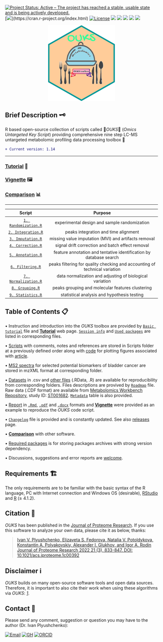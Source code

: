 <!-- badges: starts -->
[![Project Status: Active – The project has reached a stable, usable state and is being actively developed.](https://www.repostatus.org/badges/latest/active.svg)](https://www.repostatus.org/#active)
[![](https://img.shields.io/badge/R≥4.1.2-5fb9ed.svg?style=flat&logo=r&logoColor=white?)](https://cran.r-project.org/index.html)
[![License](https://img.shields.io/badge/license-GPLv3-2186f8.svg?style=flat&maxAge=2678400)](https://choosealicense.com/licenses/gpl-3.0/)
![](https://img.shields.io/github/repo-size/plyush1993/OUKS)
![](https://img.shields.io/github/languages/code-size/plyush1993/OUKS)
[![](https://img.shields.io/badge/article-jpr.1c00392-blueviolet.svg)](https://doi.org/10.1021/acs.jproteome.1c00392)
![](https://img.shields.io/github/release-date/plyush1993/OUKS)
![](https://img.shields.io/github/last-commit/plyush1993/OUKS?color=turquoise&logoColor=turquoise&style=flat)
<!-- badges: end -->

<p align="center">
  <img width="220" height="250" src="GH logo.gif">
</p>

## Brief Description 🗝️
R based open-source collection of scripts called 🔴*OUKS*🔵 (*Omics Untargeted Key Script*) providing comprehensive nine step LC-MS untargeted metabolomic profiling data processing toolbox 🧰

```diff
+ Current version: 1.14
```

---
### **[Tutorial](./Tutorial.md)** 📖
### **[Vignette](./Vignette.md)** 🖼️
### **[Comparison](./Comparison.md)** 📊 
--- 

**Script** | **Purpose**
:----------: | :----------:
[`1. Randomization.R`](https://github.com/plyush1993/OUKS/blob/main/Scripts%20(R)/1.%20Randomization.R) | experimental design and sample randomization
[`2. Integration.R`](https://github.com/plyush1993/OUKS/blob/main/Scripts%20(R)/2.%20Integration.R) | peaks integration and time alignment
[`3. Imputation.R`](https://github.com/plyush1993/OUKS/blob/main/Scripts%20(R)/3.%20Imputation.R) | missing value imputation (MVI) and artifacts removal
[`4. Correction.R`](https://github.com/plyush1993/OUKS/blob/main/Scripts%20(R)/4.%20Correction.R) | signal drift correction and batch effect removal
[`5. Annotation.R`](https://github.com/plyush1993/OUKS/blob/main/Scripts%20(R)/5.%20Annotation.R) | feature annotation and tentative identification by database search
[`6. Filtering.R`](https://github.com/plyush1993/OUKS/blob/main/Scripts%20(R)/6.%20Filtering.R) | peaks filtering for quality checking and accounting of technical variation
[`7. Normalization.R`](https://github.com/plyush1993/OUKS/blob/main/Scripts%20(R)/7.%20Normalization.R) | data normalization and adjusting of biological variation
[`8. Grouping.R`](https://github.com/plyush1993/OUKS/blob/main/Scripts%20(R)/8.%20Grouping.R) | peaks grouping and molecular features clustering
[`9. Statistics.R`](https://github.com/plyush1993/OUKS/blob/main/Scripts%20(R)/9.%20Statistics.R) | statistical analysis and hypothesis testing

## Table of Contents 📋
  
•	Instruction and introduction into the *OUKS* toolbox are provided by [`Basic tutorial`](https://github.com/plyush1993/OUKS/blob/main/Basic%20tutorial.pdf) file and  [__Tutorial__](https://github.com/plyush1993/OUKS/blob/gh-pages/Tutorial.md) web page. [`Session info`](https://github.com/plyush1993/OUKS/blob/main/Session%20Info.txt) and [`Used packages`](https://github.com/plyush1993/OUKS/blob/main/Used%20packages.pdf) are listed in corresponding files.

•	[Scripts](https://github.com/plyush1993/OUKS/tree/main/Scripts%20(R)) with comments, notes and references are stored in Scripts folder at a previously defined order along with [code](https://github.com/plyush1993/OUKS/blob/main/Scripts%20(R)/Figures%20for%20OUKS.R) for plotting figures associated with [article](https://doi.org/10.1021/acs.jproteome.1c00392).

•	[MS2 spectra](https://github.com/plyush1993/OUKS/tree/main/MS2%20spectra%20(mzXML)) for selected potential biomarkers of bladder cancer are stored in mzXML format at corresponding folder.

•	[Datasets](https://github.com/plyush1993/OUKS/tree/main/Datasets%20(csv)) in .csv and [other files](https://github.com/plyush1993/OUKS/tree/main/Auxiliary%20files%20(RData)) (.RData, .R) are available for reproducibility from corresponding folders. Files descriptions are provived by [`Roadmap`](https://github.com/plyush1993/OUKS/blob/main/Roadmap.pdf) file. Raw data (.CDF format) are available from [Metabolomics Workbench Repository](https://www.metabolomicsworkbench.org/), study ID: [ST001682](http://doi.org/10.21228/M8ZT4C). [`Metadata`](https://github.com/plyush1993/OUKS/blob/main/Datasets%20(csv)/metadata.csv) table is also provided.

•	[Report](https://github.com/plyush1993/OUKS/tree/main/Report%20(Rmd)) in [`.Rmd`](https://github.com/plyush1993/OUKS/blob/main/Report%20(Rmd)/Report%20example%20OUKS.Rmd), [`.pdf`](https://github.com/plyush1993/OUKS/blob/main/Report%20(Rmd)/Report-example-OUKS.pdf) and [`.docx`](https://github.com/plyush1993/OUKS/blob/main/Report%20(Rmd)/Report-example-OUKS.docx) formats and [__Vignette__](https://github.com/plyush1993/OUKS/blob/gh-pages/Vignette.md) were provided as an example to reproduce the *OUKS* code script.

•	[`Changelog`](https://github.com/plyush1993/OUKS/blob/main/CHANGELOG.md) file is provided and is constantly updated. See also [releases](https://github.com/plyush1993/OUKS/releases) page.

• [__Comparison__](https://github.com/plyush1993/OUKS/blob/gh-pages/Comparison.md) with other software.

• [Required packages](https://github.com/plyush1993/OUKS/tree/main/Required%20packages%20(archive)) is for storing packages archives with strong version dependency.

• Discussions, suggestions and error reports are [welcome](https://github.com/plyush1993/OUKS/issues).

## Requirements 🏗️
The only requirements are to be familiar with the basic syntax of the R language, PC with Internet connection and Windows OS (desirable), [RStudio](https://www.rstudio.com/products/rstudio/download/) and [R](https://cloud.r-project.org/) (≥ 4.1.2).

## Citation 🔗
*OUKS* has been published in the [Journal of Proteome Research](https://pubs.acs.org/journal/jprobs). If you use this software to analyze your own data, please cite it as below, thanks:

> [Ivan V. Plyushchenko, Elizaveta S. Fedorova, Natalia V. Potoldykova, Konstantin A. Polyakovskiy, Alexander I. Glukhov, and Igor A. Rodin
> Journal of Proteome Research 2022 21 (3), 833-847. DOI: 10.1021/acs.jproteome.1c00392](https://doi.org/10.1021/acs.jproteome.1c00392)

## Disclaimer ℹ️
*OUKS* builds on many open-source software tools and open data sources. Therefore, it is important to also cite their work when using these algorithms via *OUKS*: [*1*](https://github.com/plyush1993/OUKS/blob/main/Session%20Info.txt).

## Contact 📝
Please send any comment, suggestion or question you may have to the author (Dr. Ivan Plyushchenko):  
<div> 
  <a href="mailto:plyushchenko.ivan-@gmail.com"><img src="https://img.shields.io/badge/-4a9edc?style=for-the-badge&logo=gmail" height="28" alt="Email" /></a>
  <a href="https://github.com/plyush1993"><img src="https://img.shields.io/static/v1?style=for-the-badge&message= &color=181717&logo=GitHub&logoColor=FFFFFF&label=" height="28" alt="GH" /></a>
  <a href="https://orcid.org/0000-0003-3883-4695"><img src="https://img.shields.io/badge/-A6CE39?style=for-the-badge&logo=ORCID&logoColor=white" height="28" alt="ORCID" /></a>
</div>
